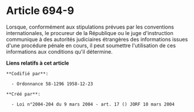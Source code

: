 # Article 694-9

Lorsque, conformément aux stipulations prévues par les conventions internationales, le procureur de la République ou le juge
d'instruction communique à des autorités judiciaires étrangères des informations issues d'une procédure pénale en cours, il
peut soumettre l'utilisation de ces informations aux conditions qu'il détermine.

**Liens relatifs à cet article**

	**Codifié par**:

	  - Ordonnance 58-1296 1958-12-23

	**Créé par**:

	  - Loi n°2004-204 du 9 mars 2004 - art. 17 () JORF 10 mars 2004
